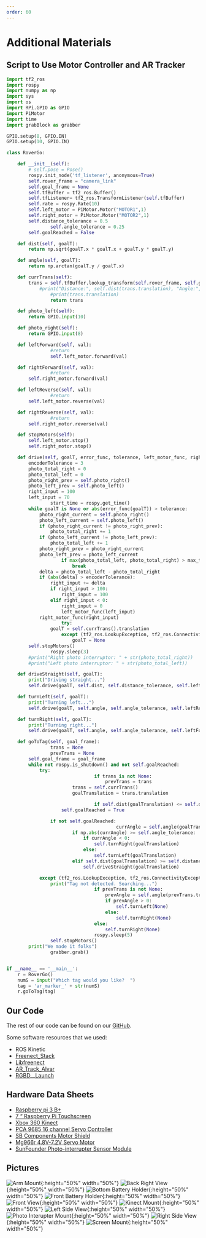 ```yaml
---
order: 60
---
```


# Additional Materials

## Script to Use Motor Controller and AR Tracker

```python
import tf2_ros
import rospy
import numpy as np
import sys
import os
import RPi.GPIO as GPIO
import PiMotor
import time
import grabBlock as grabber

GPIO.setup(8, GPIO.IN)
GPIO.setup(10, GPIO.IN)

class RoverGo:

	def __init__(self):
		# self.pose = Pose()
		rospy.init_node('tf_listener', anonymous=True)
		self.rover_frame = "camera_link"
		self.goal_frame = None
		self.tfBuffer = tf2_ros.Buffer()
		self.tfListener= tf2_ros.TransformListener(self.tfBuffer)
		self.rate = rospy.Rate(10)
		self.left_motor = PiMotor.Motor("MOTOR1",1)
		self.right_motor = PiMotor.Motor("MOTOR2",1)
		self.distance_tolerance = 0.5
                self.angle_tolerance = 0.25
		self.goalReached = False

	def dist(self, goalT):
		return np.sqrt(goalT.x * goalT.x + goalT.y * goalT.y)

	def angle(self, goalT):
		return np.arctan(goalT.y / goalT.x)

	def currTrans(self):
		trans = self.tfBuffer.lookup_transform(self.rover_frame, self.goal_frame, rospy.Time(0)).transform
	        #print("Distance:", self.dist(trans.translation), "Angle:", self.angle(trans.translation))
                #print(trans.translation)
                return trans

	def photo_left(self):
		return GPIO.input(10)

	def photo_right(self):
		return GPIO.input(8)

	def leftForward(self, val):
                #return
                self.left_motor.forward(val)

	def rightForward(self, val):
                #return
		self.right_motor.forward(val)

	def leftReverse(self, val):
                #return
		self.left_motor.reverse(val)

	def rightReverse(self, val):
                #return
		self.right_motor.reverse(val)

	def stopMotors(self):
		self.left_motor.stop()
		self.right_motor.stop()

	def drive(self, goalT, error_func, tolerance, left_motor_func, right_motor_func, delta_input=5, max_ticks=35):
		encoderTolerance = 3
		photo_total_right = 0
		photo_total_left = 0
		photo_right_prev = self.photo_right()
		photo_left_prev = self.photo_left()
		right_input = 100
		left_input = 70
                start_time = rospy.get_time()
		while goalT is None or abs(error_func(goalT)) > tolerance:
		    photo_right_current = self.photo_right()
		    photo_left_current = self.photo_left()
		    if (photo_right_current != photo_right_prev):
		        photo_total_right += 1
		    if (photo_left_current != photo_left_prev):
		        photo_total_left += 1
		    photo_right_prev = photo_right_current
		    photo_left_prev = photo_left_current
                    if max(photo_total_left, photo_total_right) > max_ticks:
                        break
		    delta = photo_total_left - photo_total_right
		    if (abs(delta) > encoderTolerance):
		    	right_input += delta
		    	if right_input > 100:
		    		right_input = 100
		    	elif right_input < 0:
		    		right_input = 0
                    left_motor_func(left_input)
		    right_motor_func(right_input)
                    try:
		        goalT = self.currTrans().translation
                    except (tf2_ros.LookupException, tf2_ros.ConnectivityException, tf2_ros.ExtrapolationException):
                        goalT = None
		self.stopMotors()
                rospy.sleep(3)
		#print("Right photo interruptor: " + str(photo_total_right))
		#print("Left photo interruptor: " + str(photo_total_left))

	def driveStraight(self, goalT):
		print("Driving straight...")
		self.drive(goalT, self.dist, self.distance_tolerance, self.leftForward, self.rightForward)

	def turnLeft(self, goalT):
		print("Turning left...")
		self.drive(goalT, self.angle, self.angle_tolerance, self.leftReverse, self.rightForward, max_ticks=5)

	def turnRight(self, goalT):
		print("Turning right...")
		self.drive(goalT, self.angle, self.angle_tolerance, self.leftForward, self.rightReverse, max_ticks=5)

	def goToTag(self, goal_frame):
                trans = None
                prevTrans = None
		self.goal_frame = goal_frame
		while not rospy.is_shutdown() and not self.goalReached:
			try:
                                if trans is not None:
                                    prevTrans = trans
		                trans = self.currTrans()
		                goalTranslation = trans.translation

                                if self.dist(goalTranslation) <= self.distance_tolerance and self.angle(goalTranslation) <= self.angle_tolerance:
					self.goalReached = True

				if not self.goalReached:
                                        currAngle = self.angle(goalTranslation)
				        if np.abs(currAngle) >= self.angle_tolerance:
					        if currAngle < 0:
						        self.turnRight(goalTranslation)
					        else:
						        self.turnLeft(goalTranslation)
				        elif self.dist(goalTranslation) >= self.distance_tolerance:
					        self.driveStraight(goalTranslation)

			except (tf2_ros.LookupException, tf2_ros.ConnectivityException, tf2_ros.ExtrapolationException):
				print("Tag not detected. Searching...")
                                if prevTrans is not None:
                                    prevAngle = self.angle(prevTrans.translation)
                                    if prevAngle > 0:
                                        self.turnLeft(None)
                                    else:
                                        self.turnRight(None)
                                else:
                                    self.turnRight(None)
                                rospy.sleep(5)
                self.stopMotors()
		print("We made it folks")
                grabber.grab()


if __name__ == '__main__':
	r = RoverGo()
	numS = input("Which tag would you like?  ")
	tag = 'ar_marker_' + str(numS)
	r.goToTag(tag)
```

## Our Code

The rest of our code can be found on our [GitHub](https://github.com/raymondbacco/106Arobot). 

Some software resources that we used:  
* ROS Kinetic
* [Freenect_Stack](https://github.com/ros-drivers/freenect_stack.git)
* [Libfreenect](https://github.com/OpenKinect/libfreenect.git)
* [AR_Track_Alvar](https://github.com/ros-perception/ar_track_alvar.git)
* [RGBD__Launch](https://github.com/ros-drivers/rgbd_launch.git)

## Hardware Data Sheets

* [Raspberry pi 3 B+](https://static.raspberrypi.org/files/product-briefs/Raspberry-Pi-Model-Bplus-Product-Brief.pdf)
* [7 “ Raspberry Pi Touchscreen](http://www.farnell.com/datasheets/1958036.pdf)
* [Xbox 360 Kinect](https://zoomicon.wordpress.com/2015/07/28/kinect-for-xbox-360-and-kinect-for-windows-kfw-v1-specs/)
* [PCA 9685 16 channel Servo Controller](https://cdn-shop.adafruit.com/datasheets/PCA9685.pdf)
* [SB Components Motor Shield](https://sb-components.co.uk/motor-shield.html)
* [Mg966r 4.8V-7.2V Servo Motor](https://www.electronicoscaldas.com/datasheet/MG996R_Tower-Pro.pdf)
* [SunFounder Photo-interrupter Sensor Module](https://www.sunfounder.com/learn/lesson-12-photo-interrupter-sensor-kit-v2-0-for-b-plus.html)

## Pictures
![Arm Mount](/assets/robot_images/arm_mount.jpg){:height="50%" width="50%"} ![Back Right View](/assets/robot_images/back_right_view.jpg){:height="50%" width="50%"}
![Bottom Battery Holder](/assets/robot_images/bottom_battery_holder.jpg){:height="50%" width="50%"} ![Front Battery Holder](/assets/robot_images/front_battery_holder.jpg){:height="50%" width="50%"}
![Front View](/assets/robot_images/front_view.jpg){:height="50%" width="50%"} ![Kinect Mount](/assets/robot_images/kinect_mount.jpg){:height="50%" width="50%"}
![Left Side View](/assets/robot_images/left_side_view1.jpg){:height="50%" width="50%"} ![Photo Interupter Mount](/assets/robot_images/photo_interuptor_mount.jpg){:height="50%" width="50%"}
![Right Side View](/assets/robot_images/right_side_view.jpg){:height="50%" width="50%"} ![Screen Mount](/assets/robot_images/screen_mount.jpg){:height="50%" width="50%"}

